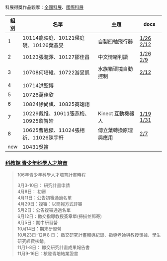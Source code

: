科展得獎作品觀摩：[全國科展](https://twsf.ntsec.gov.tw/Article.aspx?a=41&lang=1)、[國際科展](https://twsf.ntsec.gov.tw/Article.aspx?a=35&lang=1)

|組別|名單|主題|docs|
|---|---|---|---|
|1|10114龍映庭、10121侯庭硯、10126葉鑫旻| 自製四軸飛行器| [1/26](https://drive.google.com/file/d/0B65DH-sSwkNAbUc0UVo0b0h4V0E/view) [2/12](https://drive.google.com/file/d/0B65DH-sSwkNAektWdzZTSnJXMFU/view)|
|2|10123張瀧澤、10127鄒佳昌| 中文情緒判讀| [1/26](https://docs.google.com/document/u/1/d/1XXg_CWKlKpd-zKKiEfaCxbOhJG7vKTq6RMQiewwPSeo/pub) [2/9](https://goo.gl/ZwVQOT)|
|3|10708何培維、10722游旻凱| 水族箱環境自動控制|[2/12](http://bit.ly/2kjC3BS)|
|4|10714洪聖博| |
|5|10726萬佳欣| |
|6|10824徐尚祺、10825高翊翔| |
|7|10229戴惟、10611張燕梅、10925詹智皓| Kinect 互動機器人| [1/19](https://www.facebook.com/notes/1814531445471328/1/19%E5%B0%8F%E7%B5%84%E6%9C%83%E8%AD%B0%E7%B4%80%E9%8C%84/1844757802448692/) [1/31](https://drive.google.com/open?id=0B-VGRC_51XcDTnNLdmJsTFZ6eFE)|
|8|10625曹崴傑、11024張相祈、11026陳宇軒| 傅立葉轉換原理與應用| [2/7](https://docs.google.com/document/d/150-01PbnvcHh3TZJMalTrOXeQY-bJ1o73qDwn4zQrzU/edit)|
|new|10431吳笛|  | &nbsp; |

### [科教館 青少年科學人才培育](https://twsf.ntsec.gov.tw/Article.aspx?a=325&lang=1)
>106年青少年科學人才培育計畫時程
>
>3月3-10日： 研究計畫申請  
>4月8日： 初審  
>4月11日：公告初審通過名單  
>4月29日：複審：以簡報方式評審  
>5月2日：公告複審通過名單  
>6月12日：繳交指導教授簽章單(掃描並郵寄)  
>8月5日：期中研習營  
>10月14日：期末研習營  
>10月23日-12月8 日： 繳交研究計畫輔導紀錄、指導老師與教授領據、學生研究經費核銷。  
>11月1-8日： 繳交研究計畫成果報告書  
>11月9-16日：核發青培結業證書  
